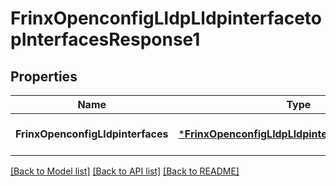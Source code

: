 # FrinxOpenconfigLldpLldpinterfacetopInterfacesResponse1

## Properties
Name | Type | Description | Notes
------------ | ------------- | ------------- | -------------
**FrinxOpenconfigLldpinterfaces** | [***FrinxOpenconfigLldpLldpinterfacetopInterfaces**](frinx.openconfig.lldp.lldpinterfacetop.Interfaces.md) |  | [optional] [default to null]

[[Back to Model list]](../README.md#documentation-for-models) [[Back to API list]](../README.md#documentation-for-api-endpoints) [[Back to README]](../README.md)



